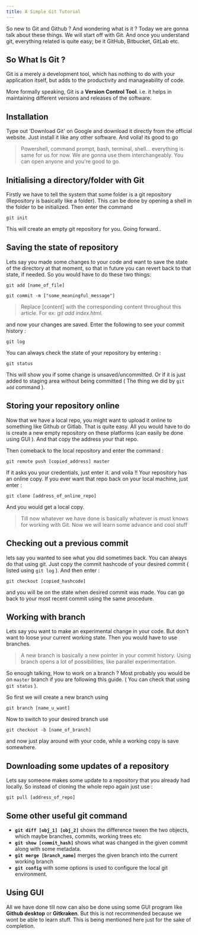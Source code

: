 ```yaml
---
title: A Simple Git Tutorial
---
```


So new to Git and Github ? And wondering what is it ? Today we are gonna talk about these things. We will start off with Git. And once you understand git, everything related is quite easy; be it GitHub, Bitbucket, GitLab etc.

## So What Is Git ?

Git is a merely a development tool, which has nothing to do with your application itself, but adds to the productivity and manageability of code.

More formally speaking, Git is a **Version Control Tool**. i.e. it helps in maintaining different versions and releases of the software.

## Installation
Type out 'Download Git' on Google and download it directly from the official website. Just install it like any other software. And voila! its good to go

> Powershell, command prompt, bash, terminal, shell... everything is same for us for now. We are gonna use them interchangeably. You can open anyone and you're good to go.

## Initialising a directory/folder with Git

Firstly we have to tell the system that some folder is a git repository (Repository is basically like a folder). This can be done by opening a shell in the folder to be initialized. Then enter the command

`git init`

This will create an empty git repository for you. Going forward..

## Saving the state of repository

Lets say you made some changes to your code and want to save the state of the directory at that moment, so that in future you can revert back to that state, if needed. So you would have to do these two things:

`git add [name_of_file]`

`git commit -m ["some_meaningful_message"]`

> Replace [content] with the corresponding content throughout this article. For ex: *git add index.html*.


and now your changes are saved. Enter the following to see your commit history : 

`git log`

You can always check the state of your repository by entering : 

`git status`

This will show you if some change is unsaved/uncommitted. Or if it is just added to staging area without being committed ( The thing we did by `git add` command ).

## Storing your repository online

Now that we have a local repo, you might want to upload it online to something like Github or Gitlab. That is quite easy. All you would have to do is create a new empty repository on these platforms (can easily be done using GUI ). And that copy the address your that repo.

Then comeback to the local repository and enter the command : 

`git remote push [copied_address] master`

If it asks you your credentials, just enter it. and voila !! Your repository has an online copy. If you ever want that repo back on your local machine, just enter : 

`git clone [address_of_online_repo]`

And you would get a local copy.

> Till now whatever we have done is basically whatever is must knows for working with Git. Now we will learn some advance and cool stuff

## Checking out a previous commit

lets say you wanted to see what you did sometimes back. You can always do that using git. Just copy the commit hashcode of your desired commit ( listed using  `git log` ). And then enter : 

`git checkout [copied_hashcode]`

and you will be on the state when desired commit was made. You can go back to your most recent commit using the same procedure.

## Working with branch

Lets say you want to make an experimental change in your code. But don't want to loose your current working state. Then you would have to use branches. 

> A new branch is basically a new pointer in your commit history. Using branch opens a lot of possibilities, like parallel experimentation.

So enough talking, How to work on a branch ? Most probably you would be on `master` branch if you are following this guide. ( You can check that using `git status` ).

So first we will create a new branch using

`git branch [name_u_want]`

Now to switch to your desired branch use

`git checkout -b [name_of_branch]`

and now just play around with your code, while a working copy is save somewhere.

## Downloading some updates of a repository

Lets say someone makes some update to a repository that you already had locally. So instead of cloning the whole repo again just use :

`git pull [address_of_repo]`


## Some other useful git command

- **`git diff [obj_1] [obj_2]`** shows the difference tween the two objects, which maybe branches, commits, working trees etc
- **`git show [commit_hash]`** shows what was changed in the given commit along with some metadata.
- **`git merge [branch_name]`** merges the given branch into the current working branch
- **`git config`** with some options is used to configure the local git environment.

## Using GUI
All we have done till now can also be done using some GUI program like **Github desktop** or **Gitkraken**. But this is not recommended because we wont be able to learn stuff. This is being mentioned here just for the sake of completion.
